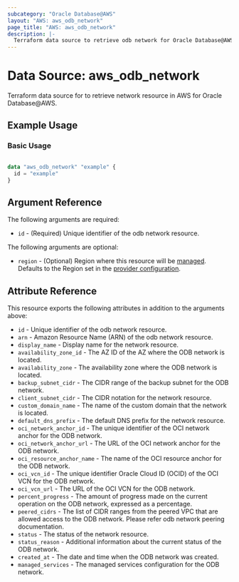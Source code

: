 ```yaml
---
subcategory: "Oracle Database@AWS"
layout: "AWS: aws_odb_network"
page_title: "AWS: aws_odb_network"
description: |-
  Terraform data source to retrieve odb network for Oracle Database@AWS.
---
```


# Data Source: aws_odb_network

Terraform data source for to retrieve network resource in AWS for Oracle Database@AWS.


## Example Usage

### Basic Usage

```terraform

data "aws_odb_network" "example" {
  id = "example"
}
```

## Argument Reference

The following arguments are required:

* `id` - (Required)  Unique identifier of the odb network resource.

The following arguments are optional:

* `region` - (Optional) Region where this resource will be [managed](https://docs.aws.amazon.com/general/latest/gr/rande.html#regional-endpoints). Defaults to the Region set in the [provider configuration](https://registry.terraform.io/providers/hashicorp/aws/latest/docs#aws-configuration-reference).


## Attribute Reference

This resource exports the following attributes in addition to the arguments above:

* `id` - Unique identifier of the odb network resource.
* `arn` - Amazon Resource Name (ARN) of the odb network resource.
* `display_name` - Display name for the network resource.
* `availability_zone_id` - The AZ ID of the AZ where the ODB network is located.
* `availability_zone` - The availability zone where the ODB network is located.
* `backup_subnet_cidr` - The CIDR range of the backup subnet for the ODB network.
* `client_subnet_cidr` - The CIDR notation for the network resource.
* `custom_domain_name` - The name of the custom domain that the network is located.
* `default_dns_prefix` - The default DNS prefix for the network resource.
* `oci_network_anchor_id` - The unique identifier of the OCI network anchor for the ODB network.
* `oci_network_anchor_url` - The URL of the OCI network anchor for the ODB network.
* `oci_resource_anchor_name` - The name of the OCI resource anchor for the ODB network.
* `oci_vcn_id` - The unique identifier  Oracle Cloud ID (OCID) of the OCI VCN for the ODB network.
* `oci_vcn_url` - The URL of the OCI VCN for the ODB network.
* `percent_progress` - The amount of progress made on the current operation on the ODB network, expressed as a percentage.
* `peered_cidrs` - The list of CIDR ranges from the peered VPC that are allowed access to the ODB network. Please refer odb network peering documentation.
* `status` - The status of the network resource.
* `status_reason` - Additional information about the current status of the ODB network.
* `created_at` - The date and time when the ODB network was created.
* `managed_services` - The managed services configuration for the ODB network.
